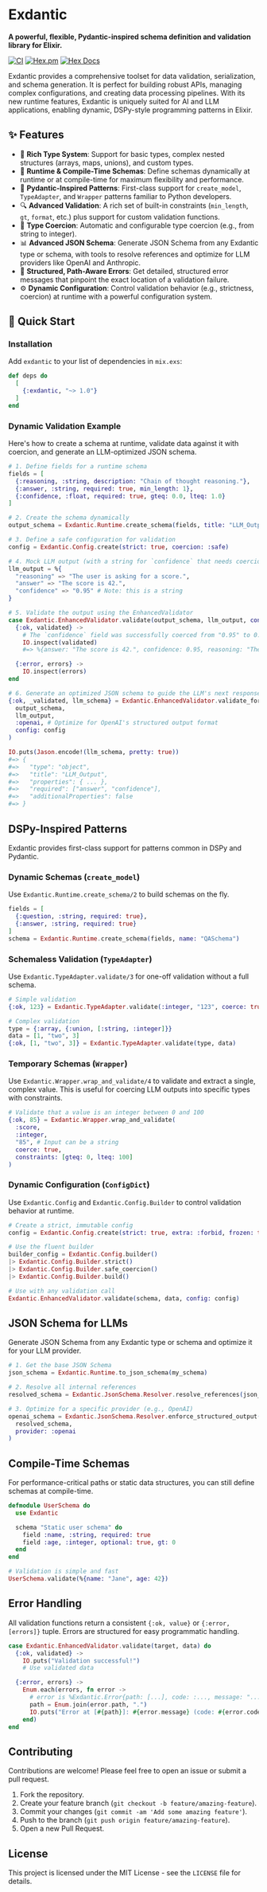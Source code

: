 # Exdantic

**A powerful, flexible, Pydantic-inspired schema definition and validation library for Elixir.**

[![CI](https://github.com/nshkrdotcom/exdantic/actions/workflows/ci.yml/badge.svg)](https://github.com/nshkrdotcom/exdantic/actions/workflows/ci.yml)
[![Hex.pm](https://img.shields.io/hexpm/v/exdantic.svg)](https://hex.pm/packages/exdantic)
[![Hex Docs](https://img.shields.io/badge/hex-docs-lightgreen.svg)](https://hexdocs.pm/exdantic/)

Exdantic provides a comprehensive toolset for data validation, serialization, and schema generation. It is perfect for building robust APIs, managing complex configurations, and creating data processing pipelines. With its new runtime features, Exdantic is uniquely suited for AI and LLM applications, enabling dynamic, DSPy-style programming patterns in Elixir.

## ✨ Features

-   🎯 **Rich Type System**: Support for basic types, complex nested structures (arrays, maps, unions), and custom types.
-   🚀 **Runtime & Compile-Time Schemas**: Define schemas dynamically at runtime or at compile-time for maximum flexibility and performance.
-   🔧 **Pydantic-Inspired Patterns**: First-class support for `create_model`, `TypeAdapter`, and `Wrapper` patterns familiar to Python developers.
-   🔍 **Advanced Validation**: A rich set of built-in constraints (`min_length`, `gt`, `format`, etc.) plus support for custom validation functions.
-   🔄 **Type Coercion**: Automatic and configurable type coercion (e.g., from string to integer).
-   📊 **Advanced JSON Schema**: Generate JSON Schema from any Exdantic type or schema, with tools to resolve references and optimize for LLM providers like OpenAI and Anthropic.
-   🚨 **Structured, Path-Aware Errors**: Get detailed, structured error messages that pinpoint the exact location of a validation failure.
-   ⚙️ **Dynamic Configuration**: Control validation behavior (e.g., strictness, coercion) at runtime with a powerful configuration system.

## 🚀 Quick Start

### Installation

Add `exdantic` to your list of dependencies in `mix.exs`:

```elixir
def deps do
  [
    {:exdantic, "~> 1.0"}
  ]
end
```

### Dynamic Validation Example

Here's how to create a schema at runtime, validate data against it with coercion, and generate an LLM-optimized JSON schema.

```elixir
# 1. Define fields for a runtime schema
fields = [
  {:reasoning, :string, description: "Chain of thought reasoning."},
  {:answer, :string, required: true, min_length: 1},
  {:confidence, :float, required: true, gteq: 0.0, lteq: 1.0}
]

# 2. Create the schema dynamically
output_schema = Exdantic.Runtime.create_schema(fields, title: "LLM_Output")

# 3. Define a safe configuration for validation
config = Exdantic.Config.create(strict: true, coercion: :safe)

# 4. Mock LLM output (with a string for `confidence` that needs coercion)
llm_output = %{
  "reasoning" => "The user is asking for a score.",
  "answer" => "The score is 42.",
  "confidence" => "0.95" # Note: this is a string
}

# 5. Validate the output using the EnhancedValidator
case Exdantic.EnhancedValidator.validate(output_schema, llm_output, config: config) do
  {:ok, validated} ->
    # The `confidence` field was successfully coerced from "0.95" to 0.95
    IO.inspect(validated)
    #=> %{answer: "The score is 42.", confidence: 0.95, reasoning: "The user is asking for a score."}

  {:error, errors} ->
    IO.inspect(errors)
end

# 6. Generate an optimized JSON schema to guide the LLM's next response
{:ok, _validated, llm_schema} = Exdantic.EnhancedValidator.validate_for_llm(
  output_schema,
  llm_output,
  :openai, # Optimize for OpenAI's structured output format
  config: config
)

IO.puts(Jason.encode!(llm_schema, pretty: true))
#=> {
#=>   "type": "object",
#=>   "title": "LLM_Output",
#=>   "properties": { ... },
#=>   "required": ["answer", "confidence"],
#=>   "additionalProperties": false
#=> }
```

##  DSPy-Inspired Patterns

Exdantic provides first-class support for patterns common in DSPy and Pydantic.

### Dynamic Schemas (`create_model`)

Use `Exdantic.Runtime.create_schema/2` to build schemas on the fly.

```elixir
fields = [
  {:question, :string, required: true},
  {:answer, :string, required: true}
]
schema = Exdantic.Runtime.create_schema(fields, name: "QASchema")
```

### Schemaless Validation (`TypeAdapter`)

Use `Exdantic.TypeAdapter.validate/3` for one-off validation without a full schema.

```elixir
# Simple validation
{:ok, 123} = Exdantic.TypeAdapter.validate(:integer, "123", coerce: true)

# Complex validation
type = {:array, {:union, [:string, :integer]}}
data = [1, "two", 3]
{:ok, [1, "two", 3]} = Exdantic.TypeAdapter.validate(type, data)
```

### Temporary Schemas (`Wrapper`)

Use `Exdantic.Wrapper.wrap_and_validate/4` to validate and extract a single, complex value. This is useful for coercing LLM outputs into specific types with constraints.

```elixir
# Validate that a value is an integer between 0 and 100
{:ok, 85} = Exdantic.Wrapper.wrap_and_validate(
  :score,
  :integer,
  "85", # Input can be a string
  coerce: true,
  constraints: [gteq: 0, lteq: 100]
)
```

### Dynamic Configuration (`ConfigDict`)

Use `Exdantic.Config` and `Exdantic.Config.Builder` to control validation behavior at runtime.

```elixir
# Create a strict, immutable config
config = Exdantic.Config.create(strict: true, extra: :forbid, frozen: true)

# Use the fluent builder
builder_config = Exdantic.Config.builder()
|> Exdantic.Config.Builder.strict()
|> Exdantic.Config.Builder.safe_coercion()
|> Exdantic.Config.Builder.build()

# Use with any validation call
Exdantic.EnhancedValidator.validate(schema, data, config: config)
```

## JSON Schema for LLMs

Generate JSON Schema from any Exdantic type or schema and optimize it for your LLM provider.

```elixir
# 1. Get the base JSON Schema
json_schema = Exdantic.Runtime.to_json_schema(my_schema)

# 2. Resolve all internal references
resolved_schema = Exdantic.JsonSchema.Resolver.resolve_references(json_schema)

# 3. Optimize for a specific provider (e.g., OpenAI)
openai_schema = Exdantic.JsonSchema.Resolver.enforce_structured_output(
  resolved_schema,
  provider: :openai
)
```

## Compile-Time Schemas

For performance-critical paths or static data structures, you can still define schemas at compile-time.

```elixir
defmodule UserSchema do
  use Exdantic

  schema "Static user schema" do
    field :name, :string, required: true
    field :age, :integer, optional: true, gt: 0
  end
end

# Validation is simple and fast
UserSchema.validate(%{name: "Jane", age: 42})
```

## Error Handling

All validation functions return a consistent `{:ok, value}` or `{:error, [errors]}` tuple. Errors are structured for easy programmatic handling.

```elixir
case Exdantic.EnhancedValidator.validate(target, data) do
  {:ok, validated} ->
    IO.puts("Validation successful!")
    # Use validated data

  {:error, errors} ->
    Enum.each(errors, fn error ->
      # error is %Exdantic.Error{path: [...], code: :..., message: "..."}
      path = Enum.join(error.path, ".")
      IO.puts("Error at [#{path}]: #{error.message} (code: #{error.code})")
    end)
end
```

## Contributing

Contributions are welcome! Please feel free to open an issue or submit a pull request.

1.  Fork the repository.
2.  Create your feature branch (`git checkout -b feature/amazing-feature`).
3.  Commit your changes (`git commit -am 'Add some amazing feature'`).
4.  Push to the branch (`git push origin feature/amazing-feature`).
5.  Open a new Pull Request.

## License

This project is licensed under the MIT License - see the `LICENSE` file for details.
```
